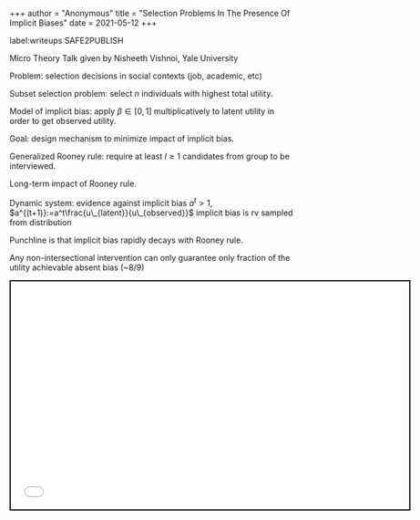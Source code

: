 +++
 author = "Anonymous"
 title = "Selection Problems In The Presence Of Implicit Biases"
 date = 2021-05-12
+++

label:writeups
SAFE2PUBLISH

Micro Theory Talk given by Nisheeth Vishnoi, Yale University

Problem: selection decisions in social contexts (job, academic, etc)

Subset selection problem: select $n$ individuals with highest total utility.

Model of implicit bias: apply $\beta \in [0,1]$ multiplicatively to latent utility in order to get observed utility.

Goal: design mechanism to minimize impact of implicit bias.

Generalized Rooney rule: require at least $l \geq 1$ candidates from group to be interviewed.

Long-term impact of Rooney rule.

Dynamic system: 
evidence against implicit bias $a^t>1$, $a^{(t+1)}:=a^t\frac{u\_{latent}}{u\_{observed}}$
implicit bias is rv sampled from distribution

Punchline is that implicit bias rapidly decays with Rooney rule.

Any non-intersectional intervention can only guarantee only fraction of the utility achievable absent bias (~8/9)
 
 <iframe seamless src="/obsidian_port/writeups/nodes/Selection_Problems_In_The_Presence_Of_Implicit_Biases.html" style="width:700px; height:400px; border: 2px solid black"></iframe>